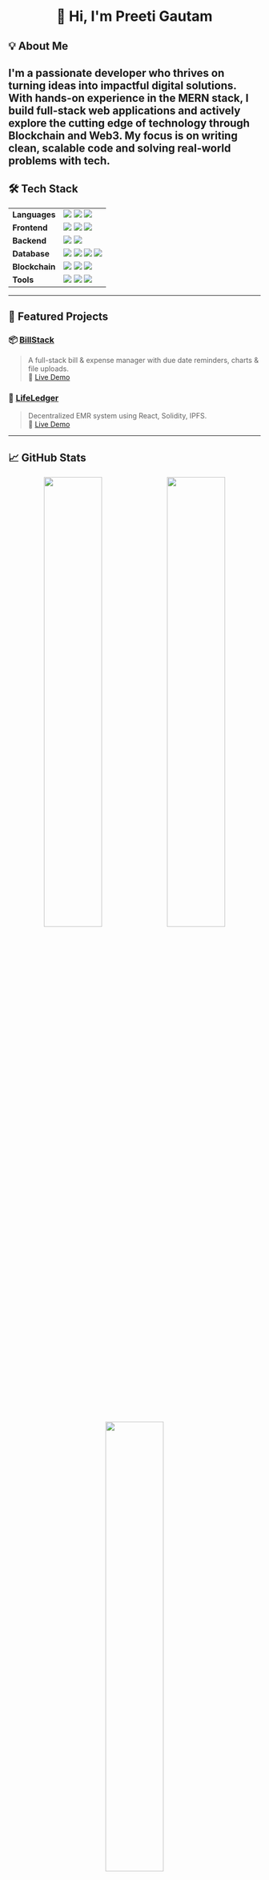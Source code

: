 <h1 align="center">👋 Hi, I'm Preeti Gautam</h1>

## 💡 About Me

I'm a passionate developer who thrives on turning ideas into impactful digital solutions. With hands-on experience in the MERN stack, I build full-stack web applications and actively explore the cutting edge of technology through Blockchain and Web3. My focus is on writing clean, scalable code and solving real-world problems with tech.
---

## 🛠 Tech Stack

<table>
<tr>
  <td><b>Languages</b></td>
  <td><img src="https://img.shields.io/badge/Java-orange?logo=java" /> <img src="https://img.shields.io/badge/JavaScript-F7DF1E?logo=javascript&logoColor=black" /> <img src="https://img.shields.io/badge/Solidity-363636?logo=solidity" /></td>
</tr>
<tr>
  <td><b>Frontend</b></td>
  <td><img src="https://img.shields.io/badge/React-20232A?logo=react&logoColor=61DAFB" /> <img src="https://img.shields.io/badge/Tailwind-06B6D4?logo=tailwindcss&logoColor=white" /> <img src="https://img.shields.io/badge/Redux-764ABC?logo=redux&logoColor=white" /></td>
</tr>
<tr>
  <td><b>Backend</b></td>
  <td><img src="https://img.shields.io/badge/Node.js-339933?logo=nodedotjs&logoColor=white" /> <img src="https://img.shields.io/badge/Express.js-000000?logo=express&logoColor=white" /></td>
</tr>
<tr>
  <td><b>Database</b></td>
  <td><img src="https://img.shields.io/badge/MongoDB-47A248?logo=mongodb&logoColor=white" /> <img src="https://img.shields.io/badge/MySQL-4479A1?logo=mysql&logoColor=white" /> <img src="https://img.shields.io/badge/Cloudinary-3448C5?logo=cloudinary&logoColor=white" /> <img src="https://img.shields.io/badge/IPFS-65C2CB?logo=ipfs&logoColor=white" /></td>
</tr>
<tr>
  <td><b>Blockchain</b></td>
  <td><img src="https://img.shields.io/badge/Ethers.js-4E7DB0?logo=ethereum&logoColor=white" /> <img src="https://img.shields.io/badge/Hardhat-F7DF1E?logo=ethereum&logoColor=black" /> <img src="https://img.shields.io/badge/Pinata-FCCA46?logo=pinata&logoColor=black" /></td>
</tr>
<tr>
  <td><b>Tools</b></td>
  <td><img src="https://img.shields.io/badge/Git-F05032?logo=git&logoColor=white" /> <img src="https://img.shields.io/badge/Postman-FF6C37?logo=postman&logoColor=white" /> <img src="https://img.shields.io/badge/Winston-000000?logo=winston&logoColor=white" /></td>
</tr>
</table>

---

## 🚀 Featured Projects

### 📦 [BillStack](https://github.com/Preeti0411Gautam/BillStack)
> A full-stack bill & expense manager with due date reminders, charts & file uploads.  
🔗 [Live Demo](https://bill-stack.vercel.app)

### 🏥 [LifeLedger](https://github.com/Preeti0411Gautam/Electronic-Medical-Records)
> Decentralized EMR system using React, Solidity, IPFS.  
🔗 [Live Demo](https://electronic-medical-records-alpha.vercel.app)

---


## 📈 GitHub Stats

<p align="center">
  <img src="https://github-readme-stats.vercel.app/api?username=Preeti0411Gautam&show_icons=true&theme=tokyonight" width="48%" />
  <img src="https://github-readme-streak-stats.herokuapp.com?user=Preeti0411Gautam&theme=tokyonight&hide_border=false" width="48%" />
</p>

<p align="center">
  <img src="https://github-readme-stats.vercel.app/api/top-langs/?username=Preeti0411Gautam&layout=compact&theme=tokyonight" width="48%" />
</p>

---


⭐ _Let's connect, collaborate, and build something amazing!_ add animations
